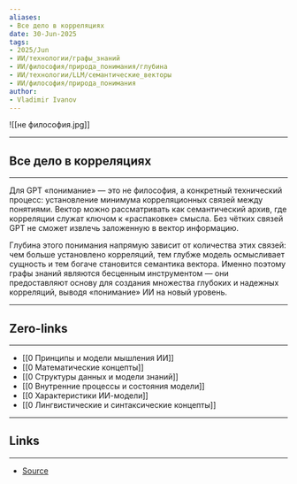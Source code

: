 ```yaml
---
aliases: 
- Все дело в корреляциях 
date: 30-Jun-2025
tags:
- 2025/Jun
- ИИ/технологии/графы_знаний
- ИИ/философия/природа_понимания/глубина
- ИИ/технологии/LLM/семантические_векторы
- ИИ/философия/природа_понимания
author:
- Vladimir Ivanov
---
```

![[не философия.jpg]]

-----
##  Все дело в корреляциях 
-----
Для GPT «понимание» — это не философия, а конкретный технический процесс: установление минимума корреляционных связей между понятиями. Вектор можно рассматривать как семантический архив, где корреляции служат ключом к «распаковке» смысла. Без чётких связей GPT не сможет извлечь заложенную в вектор информацию.

Глубина этого понимания напрямую зависит от количества этих связей: чем больше установлено корреляций, тем глубже модель осмысливает сущность и тем богаче становится семантика вектора. Именно поэтому графы знаний являются бесценным инструментом — они предоставляют основу для создания множества глубоких и надежных корреляций, выводя «понимание» ИИ на новый уровень.

---
## Zero-links
---
- [[0 Принципы и модели мышления ИИ]]
- [[0 Математические концепты]]
- [[0 Структуры данных и модели знаний]]
- [[0 Внутренние процессы и состояния модели]]
- [[0 Характеристики ИИ-модели]]
- [[0 Лингвистические и синтаксические концепты]]

---
## Links
---
- [Source](https://t.me/turboproject/1750)